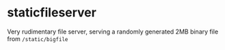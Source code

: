 # staticfileserver

Very rudimentary file server, serving a randomly generated 2MB binary file from `/static/bigfile`

